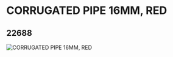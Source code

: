 # CORRUGATED PIPE 16MM, RED
## 22688
![CORRUGATED PIPE 16MM, RED](https://lc-www-live-s.legocdn.com/media/bricks/5/2/4128607.jpg)